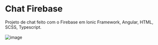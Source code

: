 # Chat Firebase
Projeto de chat feito com o Firebase em Ionic Framework, Angular, HTML, SCSS, Typescript.
<br/>
<br/>
![image](https://user-images.githubusercontent.com/67278181/175851216-435be6c6-7cd2-449f-8538-5357d9addf00.png)
